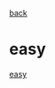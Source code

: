 [back](https://ruiluogu.github.io)

# easy

[easy](https://ruiluogu.github.io/Qch/question/easy/easy)
